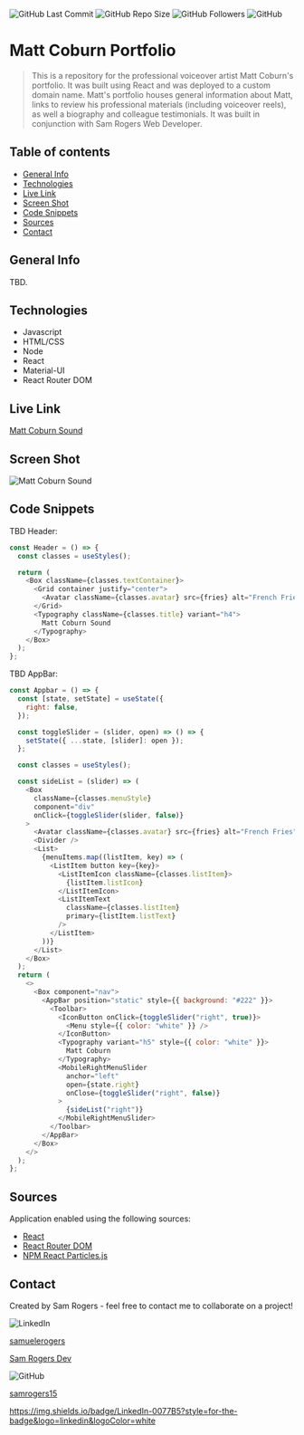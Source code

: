 ![GitHub Last Commit](https://img.shields.io/github/last-commit/samrogers15/mattcoburnportfolio?style=plastic)
![GitHub Repo Size](https://img.shields.io/github/repo-size/samrogers15/mattcoburnportfolio?style=plastic)
![GitHub Followers](https://img.shields.io/github/followers/samrogers15?style=social)
![GitHub](https://img.shields.io/github/languages/top/samrogers15/mattcoburnportfolio?style=plastic)


# Matt Coburn Portfolio
> This is a repository for the professional voiceover artist Matt Coburn's portfolio. It was built using React and was deployed to a custom domain name. Matt's portfolio houses general information about Matt, links to review his professional materials (including voiceover reels), as well a biography and colleague testimonials. It was built in conjunction with Sam Rogers Web Developer.
 
## Table of contents
* [General Info](#general-info)
* [Technologies](#technologies)
* [Live Link](#Live-Link)
* [Screen Shot](#Screen-Shot)
* [Code Snippets](#code-snippets)
* [Sources](#sources)
* [Contact](#contact)

## General Info
TBD.

## Technologies
* Javascript
* HTML/CSS
* Node
* React
* Material-UI
* React Router DOM

## Live Link
[Matt Coburn Sound](tbd)

## Screen Shot
![Matt Coburn Sound](tbd)

## Code Snippets

TBD Header:
```js
const Header = () => {
  const classes = useStyles();

  return (
    <Box className={classes.textContainer}>
      <Grid container justify="center">
        <Avatar className={classes.avatar} src={fries} alt="French Fries" />
      </Grid>
      <Typography className={classes.title} variant="h4">
        Matt Coburn Sound
      </Typography>
    </Box>
  );
};
```

TBD AppBar:
```js
const Appbar = () => {
  const [state, setState] = useState({
    right: false,
  });

  const toggleSlider = (slider, open) => () => {
    setState({ ...state, [slider]: open });
  };

  const classes = useStyles();

  const sideList = (slider) => (
    <Box
      className={classes.menuStyle}
      component="div"
      onClick={toggleSlider(slider, false)}
    >
      <Avatar className={classes.avatar} src={fries} alt="French Fries" />
      <Divider />
      <List>
        {menuItems.map((listItem, key) => (
          <ListItem button key={key}>
            <ListItemIcon className={classes.listItem}>
              {listItem.listIcon}
            </ListItemIcon>
            <ListItemText
              className={classes.listItem}
              primary={listItem.listText}
            />
          </ListItem>
        ))}
      </List>
    </Box>
  );
  return (
    <>
      <Box component="nav">
        <AppBar position="static" style={{ background: "#222" }}>
          <Toolbar>
            <IconButton onClick={toggleSlider("right", true)}>
              <Menu style={{ color: "white" }} />
            </IconButton>
            <Typography variant="h5" style={{ color: "white" }}>
              Matt Coburn
            </Typography>
            <MobileRightMenuSlider
              anchor="left"
              open={state.right}
              onClose={toggleSlider("right", false)}
            >
              {sideList("right")}
            </MobileRightMenuSlider>
          </Toolbar>
        </AppBar>
      </Box>
    </>
  );
};
```

## Sources
Application enabled using the following sources:

* [React](https://reactjs.org/)
* [React Router DOM](https://www.npmjs.com/package/react-router-dom)
* [NPM React Particles.js](https://www.npmjs.com/package/react-particles-js)

## Contact
Created by Sam Rogers - feel free to contact me to collaborate on a project!

![LinkedIn](https://img.shields.io/badge/LinkedIn-0077B5?style=for-the-badge&logo=linkedin&logoColor=white)

[samuelerogers](https://www.linkedin.com/in/samuelerogers/)



[Sam Rogers Dev](https://samrogers15.github.io/Current_Portfolio/index.html)


![GitHub](https://img.shields.io/badge/GitHub-100000?style=for-the-badge&logo=github&logoColor=white)

[samrogers15](https://github.com/samrogers15)


https://img.shields.io/badge/LinkedIn-0077B5?style=for-the-badge&logo=linkedin&logoColor=white
